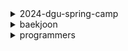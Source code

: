 <details>
  <summary>2024-dgu-spring-camp</summary>

  #### 1일차 - 시간 복잡도 & 문제 접근 방법
    
  - [로마 카톨릭 미사(COCI_2013_CONTEST2_2)](/2024-dgu-spring-camp/01/2030.py)
  - [ALPS식 투표(COCI_2011_CONTEST3_2)](/2024-dgu-spring-camp/01/2106.py)
  - [숫자놀이](/2024-dgu-spring-camp/01/2713.py)
  - [약수의 합](/2024-dgu-spring-camp/01/3079.cpp)
  - [약수의 합](/2024-dgu-spring-camp/01/3079.py)
  - [수 정렬하기](/2024-dgu-spring-camp/01/4666.cpp)
  - [수 정렬하기](/2024-dgu-spring-camp/01/4666.py)
  - [N-QUEEN 일까?](/2024-dgu-spring-camp/01/4766.py)
  - [오목판단](/2024-dgu-spring-camp/01/4816.py)
  - [구간의 합들](/2024-dgu-spring-camp/01/5302.py)
  - [N번째 피보나치 수 구하기 1](/2024-dgu-spring-camp/01/5333.py)
  - [N번째 피보나치 수 구하기 2](/2024-dgu-spring-camp/01/5334.py)
  - [N번째 피보나치 수 구하기 3](/2024-dgu-spring-camp/01/5335.py)
  - [분수 비교하기](/2024-dgu-spring-camp/01/5337.py)

  #### 2일차 - 반복문을 활용한 완전탐색 1
    
  - [Milk Pails(USACO_2016_FEB_BRONZ_1)](/2024-dgu-spring-camp/02/1224.py)
  - [멀티그램(COCI_2016_CONTEST5_2)](/2024-dgu-spring-camp/02/1958.py)
  - [점심식사(COCI_2016_CONTEST6_2)](/2024-dgu-spring-camp/02/1964.py)
  - [3장으로 하는 블랙잭](/2024-dgu-spring-camp/02/2123.py)
  - [콜라 배달](/2024-dgu-spring-camp/02/2188.py)
  - [삼각화단 만들기(S)](/2024-dgu-spring-camp/02/2951.py)
  - [숫자 야구](/2024-dgu-spring-camp/02/4104.py)
  - [바닥 도배](/2024-dgu-spring-camp/02/4107.py)
  - [올바른 삼각형](/2024-dgu-spring-camp/02/4349.py)
  - [방 배정하기(KOI전국2017_초등부_2_중등부_1)](/2024-dgu-spring-camp/02/556.py)
  - [올림픽(KOI전국2013_초등부_1)](/2024-dgu-spring-camp/02/565.py)
  - [일곱 난쟁이](/2024-dgu-spring-camp/02/875.py)

  #### 3일차 - 반복문을 활용한 완전탐색 2
    
  - [N-QUEEN](/2024-dgu-spring-camp/03/2861.py)
  - [정사각형 찾기](/2024-dgu-spring-camp/03/296.py)
  - [고기잡이(L)](/2024-dgu-spring-camp/03/2962.py)
  - [마라톤1](/2024-dgu-spring-camp/03/3370.py)
  - [평균이 들어있는 구간 구하기](/2024-dgu-spring-camp/03/4093.py)
  - [체스판 색칠놀이](/2024-dgu-spring-camp/03/4096.py)
  - [표지](/2024-dgu-spring-camp/03/4103.py)
  - [화살표그리기(KOI전국2018_초등부_2)](/2024-dgu-spring-camp/03/553.py)
  - [덩치(KOI지역2013_초등부_2)](/2024-dgu-spring-camp/03/767.py)

  #### 4일차 - DFS 1
    
  - [스도쿠 풀기](/2024-dgu-spring-camp/04/2871.py)
  - [0을 만들자](/2024-dgu-spring-camp/04/2872.py)
  - [양팔 저울](/2024-dgu-spring-camp/04/3056.py)
  - [탑 쌓기](/2024-dgu-spring-camp/04/4140.py)
  - [짐 싣기](/2024-dgu-spring-camp/04/4141.py)
  - [N과 M 2](/2024-dgu-spring-camp/04/4143.py)
  - [모든 순열](/2024-dgu-spring-camp/04/4154.py)
  - [N과 M 1](/2024-dgu-spring-camp/04/4155.py)
  - [N과 M 3](/2024-dgu-spring-camp/04/4156.py)
  - [사과 나누기](/2024-dgu-spring-camp/04/4752.py)

  #### 5일차 - DFS 2
    
  - [조건 수열](/2024-dgu-spring-camp/05/4142.cpp)
  - [소 그람](/2024-dgu-spring-camp/05/4282.py)
  - [둘레](/2024-dgu-spring-camp/05/4283.py)
  - [단지번호붙이기](/2024-dgu-spring-camp/05/4284.py)
  - [다이어트](/2024-dgu-spring-camp/05/4755.py)
  - [섬의 개수](/2024-dgu-spring-camp/05/4884.py)
  - [침투](/2024-dgu-spring-camp/05/4886.py)
  - [방 개수 세기](/2024-dgu-spring-camp/05/5304.py)
  - [싸이클(KOI지역2012_초등부_2)](/2024-dgu-spring-camp/05/783.py)
  - [색종이 2(KOI지역2007_중등부_2)](/2024-dgu-spring-camp/05/855.py)
</details>

<details>
  <summary>baekjoon</summary>

  #### 골드
    
  

  #### 실버
    
  
</details>

<details>
  <summary>programmers</summary>

  #### 레벨 2
    
  - [가장 큰 정사각형 찾기](/programmers/lv2/12905.cpp)
  - [올바른 괄호](/programmers/lv2/12909.cpp)
  - [땅따먹기](/programmers/lv2/12913.py)
  - [최댓값과 최솟값](/programmers/lv2/12939.py)
  - [무인도 여행](/programmers/lv2/154540.py)
  - [리코쳇 로봇](/programmers/lv2/169199.py)
  - [[3차] n진수 게임 (2018 KAKAO BLIND RECRUITMENT)](/programmers/lv2/17687.py)
  - [의상](/programmers/lv2/42578.cpp)
  - [다리를 지나는 트럭](/programmers/lv2/42583.cpp)
  - [프로세스](/programmers/lv2/42587.cpp)
  - [더 맵게](/programmers/lv2/42626.cpp)
  - [기능개발](/programmers/lv2/43586.cpp)
  - [스킬트리](/programmers/lv2/49993.py)
  - [[카카오 인턴] 수식 최대화 (2020 카카오 인턴십)](/programmers/lv2/67257.py)
  - [삼각 달팽이](/programmers/lv2/68645.py)

  #### 레벨 3
    
  - [등산 코스 정하기(2022 KAKAO TECH INTERNSHIP)](/programmers/lv3/118669.py)
  - [야근 지수](/programmers/lv3/12927.py)
  - [최고의 집합](/programmers/lv3/12938.py)
  - [주사위 고르기(2024 KAKAO WINTER INTERMSHIP)](/programmers/lv3/258709.py)
  - [베스트앨범](/programmers/lv3/42579.cpp)
  - [베스트앨범](/programmers/lv3/42579.py)
  - [디스크 컨트롤러](/programmers/lv3/42627.cpp)
  - [이중우선순위큐](/programmers/lv3/42628.cpp)
  - [등굣길](/programmers/lv3/42898.py)
  - [가장 먼 노드](/programmers/lv3/49189.py)
</details>